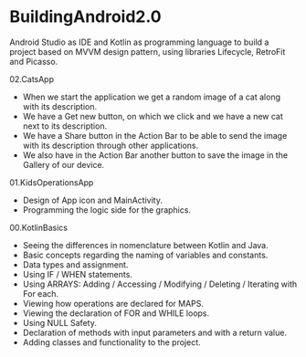 # BuildingAndroid2.0

Android Studio as IDE and Kotlin as programming language to build a project based on MVVM design pattern, using libraries Lifecycle, RetroFit and Picasso.

02.CatsApp
  - When we start the application we get a random image of a cat along with its description.
  - We have a Get new button, on which we click and we have a new cat next to its description.
  - We have a Share button in the Action Bar to be able to send the image with its description through other applications.
  - We also have in the Action Bar another button to save the image in the Gallery of our device.

01.KidsOperationsApp
  - Design of App icon and MainActivity.
  - Programming the logic side for the graphics.

00.KotlinBasics
  - Seeing the differences in nomenclature between Kotlin and Java.
  - Basic concepts regarding the naming of variables and constants.
  - Data types and assignment.
  - Using IF / WHEN statements.
  - Using ARRAYS: Adding / Accessing / Modifying / Deleting / Iterating with For each.
  - Viewing how operations are declared for MAPS.
  - Viewing the declaration of FOR and WHILE loops.
  - Using NULL Safety.
  - Declaration of methods with input parameters and with a return value.
  - Adding classes and functionality to the project.

